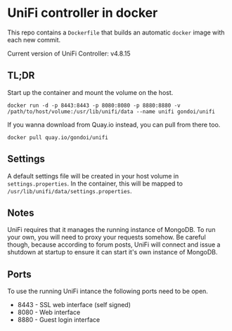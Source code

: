 # UniFi controller in docker

This repo contains a `Dockerfile` that builds an automatic `docker` image with
each new commit.

Current version of UniFi Controller: v4.8.15

## TL;DR

Start up the container and mount the volume on the host.

    docker run -d -p 8443:8443 -p 8080:8080 -p 8880:8880 -v /path/to/host/volume:/usr/lib/unifi/data --name unifi gondoi/unifi

If you wanna download from Quay.io instead, you can pull from there too.

    docker pull quay.io/gondoi/unifi

## Settings

A default settings file will be created in your host volume in `settings.properties`.
In the container, this will be mapped to `/usr/lib/unifi/data/settings.properties`.

## Notes

UniFi requires that it manages the running instance of MongoDB. To run your own,
you will need to proxy your requests somehow. Be careful though, because
according to forum posts, UniFi will connect and issue a shutdown at startup
to ensure it can start it's own instance of MongoDB.

## Ports

To use the running UniFi intance the following ports need to be open.

* 8443 - SSL web interface (self signed)
* 8080 - Web interface
* 8880 - Guest login interface
